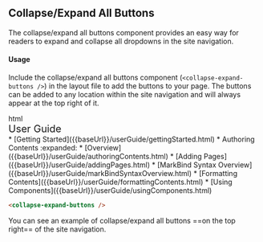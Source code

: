 ## Collapse/Expand All Buttons

 The collapse/expand all buttons component provides an easy way for readers to expand and collapse all dropdowns in the site navigation.

 #### Usage

 Include the collapse/expand all buttons component (`<collapse-expand-buttons />`) in the layout file to add the buttons to your page. The buttons can be added to any location within the site navigation and will always appear at the top right of it.

<include src="codeAndOutput.md" boilerplate >
<variable name="highlightStyle">html</variable>
<variable name="code">
<div class="site-nav-top">
  <div class="fw-bold mb-2" style="font-size: 1.25rem;">
    User Guide
  </div>
</div>
<site-nav>
* [Getting Started]({{baseUrl}}/userGuide/gettingStarted.html)
* Authoring Contents :expanded:
  * [Overview]({{baseUrl}}/userGuide/authoringContents.html)
  * [Adding Pages]({{baseUrl}}/userGuide/addingPages.html)
  * [MarkBind Syntax Overview]({{baseUrl}}/userGuide/markBindSyntaxOverview.html)
  * [Formatting Contents]({{baseUrl}}/userGuide/formattingContents.html)
  * [Using Components]({{baseUrl}}/userGuide/usingComponents.html)
</site-nav>
<collapse-expand-buttons />
</variable>
</include>

<!-- Included in syntax cheat sheet -->
<div id="short" class="d-none">

```html
<collapse-expand-buttons />
```

</div>

<!-- Included in readerFacingFeatures.md -->
<div id="examples" class="d-none">

You can see an example of collapse/expand all buttons ==on the top right== of the site navigation.
</div>